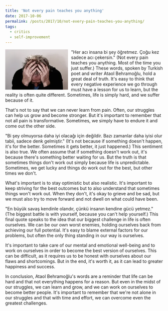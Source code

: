 ```yaml
---
title: 'Not every pain teaches you anything'
date: 2017-10-06
permalink: /posts/2017/10/not-every-pain-teaches-you-anything/
tags:
  - critics
  - self-improvement
---
```


<img width="200" alt="meeting" src="/images/posts/not-every-pain-teaches-you-anything.webp" style="float: left; margin-right: 10px;" /> "Her acı insana bi şey öğretmez. Çoğu kez sadece acı çekersin." (Not every pain teaches you anything. Most of the time you just suffer.) These words, spoken by Turkish poet and writer Ataol Behramoğlu, hold a great deal of truth. It's easy to think that every negative experience we go through must have a lesson for us to learn, but the reality is often quite different. Sometimes, life is simply hard, and we suffer because of it.

That's not to say that we can never learn from pain. Often, our struggles can help us grow and become stronger. But it's important to remember that not all pain is transformative. Sometimes, we simply have to endure it and come out the other side.

"Bi şey olmuyorsa daha iyi olacağı için değildir. Bazı zamanlar daha iyisi olur tabii, sadece denk gelmiştir." (It's not because if something doesn't happen, it's for the better. Sometimes it gets better, it just happened.) This sentiment is also true. We often assume that if something doesn't work out, it's because there's something better waiting for us. But the truth is that sometimes things don't work out simply because life is unpredictable. Sometimes, we get lucky and things do work out for the best, but other times we don't.

What's important is to stay optimistic but also realistic. It's important to keep striving for the best outcomes but to also understand that sometimes things won't work out. When they don't, it's okay to grieve and be sad, but we must also try to move forward and not dwell on what could have been.

"En büyük savaş kendinle olandır, çünkü insanın kendine gücü yetmez." (The biggest battle is with yourself, because you can't help yourself.) This final quote speaks to the idea that our biggest challenge in life is often ourselves. We can be our own worst enemies, holding ourselves back from achieving our full potential. It's easy to blame external factors for our problems, but often the only thing standing in our way is ourselves.

It's important to take care of our mental and emotional well-being and to work on ourselves in order to become the best version of ourselves. This can be difficult, as it requires us to be honest with ourselves about our flaws and shortcomings. But in the end, it's worth it, as it can lead to greater happiness and success.

In conclusion, Ataol Behramoğlu's words are a reminder that life can be hard and that not everything happens for a reason. But even in the midst of our struggles, we can learn and grow, and we can work on ourselves to become better people. It's important to remember that we're not alone in our struggles and that with time and effort, we can overcome even the greatest challenges.
